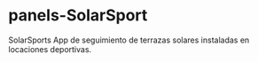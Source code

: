 # panels-SolarSport
SolarSports App de seguimiento de terrazas solares instaladas en locaciones deportivas.
